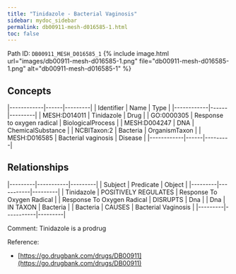 ```yaml
---
title: "Tinidazole - Bacterial Vaginosis"
sidebar: mydoc_sidebar
permalink: db00911-mesh-d016585-1.html
toc: false 
---
```



Path ID: `DB00911_MESH_D016585_1`
{% include image.html url="images/db00911-mesh-d016585-1.png" file="db00911-mesh-d016585-1.png" alt="db00911-mesh-d016585-1" %}

## Concepts

|------------|------|---------|
| Identifier | Name | Type    |
|------------|------|---------|
| MESH:D014011 | Tinidazole | Drug |
| GO:0000305 | Response to oxygen radical | BiologicalProcess |
| MESH:D004247 | DNA | ChemicalSubstance |
| NCBITaxon:2 | Bacteria | OrganismTaxon |
| MESH:D016585 | Bacterial vaginosis | Disease |
|------------|------|---------|

## Relationships

|---------|-----------|---------|
| Subject | Predicate | Object  |
|---------|-----------|---------|
| Tinidazole | POSITIVELY REGULATES | Response To Oxygen Radical |
| Response To Oxygen Radical | DISRUPTS | Dna |
| Dna | IN TAXON | Bacteria |
| Bacteria | CAUSES | Bacterial Vaginosis |
|---------|-----------|---------|

Comment: Tinidazole is a prodrug

Reference: 
  - [https://go.drugbank.com/drugs/DB00911](https://go.drugbank.com/drugs/DB00911)
